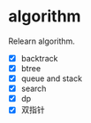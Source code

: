 # algorithm
Relearn algorithm.

- [x] backtrack
- [x] btree
- [x] queue and stack
- [x] search
- [x] dp
- [x] 双指针
